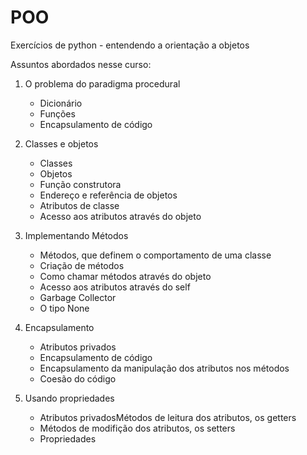 # POO
Exercícios de python - entendendo a orientação a objetos

Assuntos abordados nesse curso:

1. O problema do paradigma procedural<br>
   <ul>
   <li>Dicionário</li>
   <li>Funções</li>
   <li>Encapsulamento de código</li>
   </ul>

2. Classes e objetos<br>
   <ul>
   <li>Classes</li>
   <li>Objetos</li>
   <li>Função construtora</li>
   <li>Endereço e referência de objetos</li>
   <li>Atributos de classe</li>
   <li>Acesso aos atributos através do objeto</li>
   </ul>

3. Implementando Métodos
   <ul>
   <li>Métodos, que definem o comportamento de uma classe</li>
   <li>Criação de métodos</li>
   <li>Como chamar métodos através do objeto</li>
   <li>Acesso aos atributos através do self</li>
   <li>Garbage Collector</li>
   <li>O tipo None</li>
   </ul>

4. Encapsulamento<br>
   <ul>
   <li>Atributos privados</li>
   <li>Encapsulamento de código</li>
   <li>Encapsulamento da manipulação dos atributos nos métodos</li>
   <li>Coesão do código</li>
   </ul>

5. Usando propriedades<br>
   <ul>
   <li>Atributos privadosMétodos de leitura dos atributos, 
   os getters</li>
   <li>Métodos de modifição dos atributos, 
   os setters</li>
   <li>Propriedades</li>
   </ul>